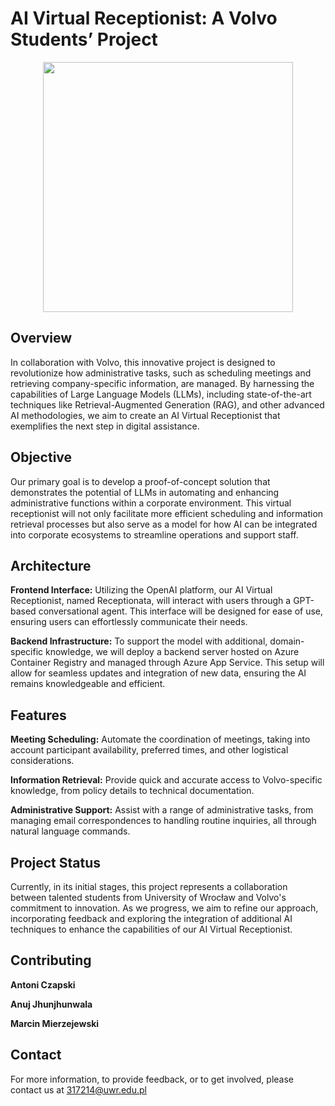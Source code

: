 # AI Virtual Receptionist: A Volvo Students’ Project
<div align="center">
    <img src="https://github.com/antoniczapski/receptionata/assets/150927210/19e27c08-1f50-40d3-8924-f1049c212077" width="400">
</div>

## Overview

In collaboration with Volvo, this innovative project is designed to revolutionize how administrative tasks, such as scheduling meetings and retrieving company-specific information, are managed. By harnessing the capabilities of Large Language Models (LLMs), including state-of-the-art techniques like Retrieval-Augmented Generation (RAG), and other advanced AI methodologies, we aim to create an AI Virtual Receptionist that exemplifies the next step in digital assistance.

## Objective

Our primary goal is to develop a proof-of-concept solution that demonstrates the potential of LLMs in automating and enhancing administrative functions within a corporate environment. This virtual receptionist will not only facilitate more efficient scheduling and information retrieval processes but also serve as a model for how AI can be integrated into corporate ecosystems to streamline operations and support staff.

## Architecture

**Frontend Interface:** Utilizing the OpenAI platform, our AI Virtual Receptionist, named Receptionata, will interact with users through a GPT-based conversational agent. This interface will be designed for ease of use, ensuring users can effortlessly communicate their needs.

**Backend Infrastructure:** To support the model with additional, domain-specific knowledge, we will deploy a backend server hosted on Azure Container Registry and managed through Azure App Service. This setup will allow for seamless updates and integration of new data, ensuring the AI remains knowledgeable and efficient.

## Features

**Meeting Scheduling:** Automate the coordination of meetings, taking into account participant availability, preferred times, and other logistical considerations.

**Information Retrieval:** Provide quick and accurate access to Volvo-specific knowledge, from policy details to technical documentation.

**Administrative Support:** Assist with a range of administrative tasks, from managing email correspondences to handling routine inquiries, all through natural language commands.

## Project Status
Currently, in its initial stages, this project represents a collaboration between talented students from University of Wrocław and Volvo's commitment to innovation. As we progress, we aim to refine our approach, incorporating feedback and exploring the integration of additional AI techniques to enhance the capabilities of our AI Virtual Receptionist.

## Contributing

**Antoni Czapski**

**Anuj Jhunjhunwala**

**Marcin Mierzejewski**

## Contact

For more information, to provide feedback, or to get involved, please contact us at 317214@uwr.edu.pl
